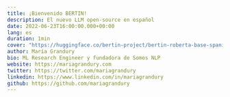 ```yaml
---
title: ¡Bienvenido BERTIN!
description: El nuevo LLM open-source en español
date: 2022-06-23T16:00:00.000+00:00
lang: es
duration: 1min
cover: "https://huggingface.co/bertin-project/bertin-roberta-base-spanish/resolve/main/images/bertin.png"
author: María Grandury
bio: ML Research Engineer y fundadora de Somos NLP
website: https://mariagrandury.com
twitter: https://twitter.com/mariagrandury
linkedin: https://www.linkedin.com/in/mariagrandury
github: https://github.com/mariagrandury
---
```

